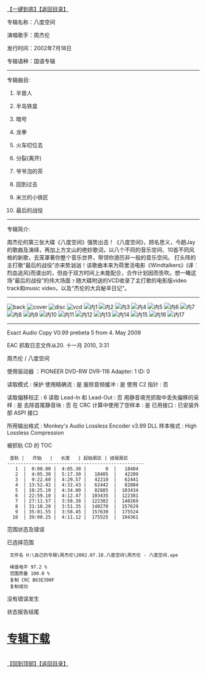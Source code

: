 [【一键到底】](#D)[【返回目录】](/README.md)
<a id="T"></a> 

专辑名称：八度空间

演唱歌手：周杰伦

发行时间：2002年7月18日

专辑语种：国语专辑

------------
专辑曲目:

01. 半兽人

02. 半岛铁盒

03. 暗号

04. 龙拳

05. 火车叨位去

06. 分裂(离开)

07. 爷爷泡的茶

08. 回到过去

09. 米兰的小铁匠

10. 最后的战役 

------------
专辑简介:

周杰伦的第三张大碟《八度空间》强势出击！《八度空间》，顾名思义，今趟Jay的歌曲及演绎，再加上方文山的绝妙歌词，以八个不同的音乐空间、10首不同风格的新歌，去笼罩著你整个音乐世界，带领你游历非一般的音乐空间。 打头阵的主打歌“最后的战役”亦来势汹汹！该歌曲本来为荷里活电影《Windtalkers》(译︰烈血追风)而谱出的，但由于双方时间上未能配合，合作计划因而告吹。想一睹这场“最后的战役”的伟大场面﹖随大碟附送的VCD收录了主打歌的电影版video track和music video，以及“杰伦的大兵秘辛日记”。

------------
![back](https://image.acg.lol/file/2025/10/03/back3827726945cb0857.jpg)
![cover](https://image.acg.lol/file/2025/10/03/covera68f1a560ac6670b.jpg)
![disc](https://image.acg.lol/file/2025/10/03/disc64d8b230d31c2d53.jpg)
![vcd](https://image.acg.lol/file/2025/10/03/vcd.jpg)
![内1](https://image.acg.lol/file/2025/10/03/1aa7dbdde47986246.jpg)
![内2](https://image.acg.lol/file/2025/10/03/205487c2db3d384e0.jpg)
![内3](https://image.acg.lol/file/2025/10/03/36a360130519fd4f9.jpg)
![内4](https://image.acg.lol/file/2025/10/03/4f68b6995a4e95c72.jpg)
![内5](https://image.acg.lol/file/2025/10/03/5129f2ab453a02b68.jpg)
![内6](https://image.acg.lol/file/2025/10/03/68329542350a6d949.jpg)
![内7](https://image.acg.lol/file/2025/10/03/79269f1fc4795875e.jpg)
![内8](https://image.acg.lol/file/2025/10/03/85bfc12805449dd43.jpg)
![内9](https://image.acg.lol/file/2025/10/03/907a1793ae951b63e.jpg)
![内10](https://image.acg.lol/file/2025/10/03/109b874409af4366fc.jpg)
![内11](https://image.acg.lol/file/2025/10/03/11ab3991c3456de1e6.jpg)
![内12](https://image.acg.lol/file/2025/10/03/12811612a1c774c3e8.jpg)
![内13](https://image.acg.lol/file/2025/10/03/133c1a5ae554887466.jpg)
![内14](https://image.acg.lol/file/2025/10/03/1476da3c436cf215c4.jpg)
![内15](https://image.acg.lol/file/2025/10/03/15a2eb23c8c3c9d7b5.jpg)
![内16](https://image.acg.lol/file/2025/10/03/162b8dee80c5298c39.jpg)
![内17](https://image.acg.lol/file/2025/10/03/17cbd8a0f49e2b8c95.jpg)

------------

Exact Audio Copy V0.99 prebeta 5 from 4. May 2009

EAC 抓取日志文件从20. 十一月 2010, 3:31

周杰伦 / 八度空间

使用驱动器  ：PIONEER DVD-RW  DVR-116   Adapter: 1  ID: 0

读取模式     : 保护
使用精确流   : 是
废除音频缓冲 : 是
使用 C2 指针 : 否

读取偏移校正                   : 6
读取 Lead-In 和 Lead-Out       : 否
用静音填充抓取中丢失偏移的采样 : 是
去除首尾静音块                 : 否
在 CRC 计算中使用了空样本      : 是
已用接口                       : 已安装外部 ASPI 接口

所用输出格式 : Monkey's Audio Lossless Encoder v3.99 DLL
样本格式     : High Lossless Compression


被抓轨 CD 的 TOC

     音轨 |   开始   |   长度   | 起始扇区 | 结尾扇区 
    --------------------------------------------------
       1  |  0:00.00 |  4:05.30 |       0  |   18404  
       2  |  4:05.30 |  5:17.30 |   18405  |   42209  
       3  |  9:22.60 |  4:29.57 |   42210  |   62441  
       4  | 13:52.42 |  4:32.43 |   62442  |   82884  
       5  | 18:25.10 |  4:34.00 |   82885  |  103434  
       6  | 22:59.10 |  4:12.47 |  103435  |  122381  
       7  | 27:11.57 |  3:58.38 |  122382  |  140269  
       8  | 31:10.20 |  3:51.35 |  140270  |  157629  
       9  | 35:01.55 |  3:58.45 |  157630  |  175524  
      10  | 39:00.25 |  4:11.12 |  175525  |  194361  


范围状态及错误

已选择范围

     文件名 H:\自己的专辑\周杰伦\2002.07.18.八度空间\周杰伦 - 八度空间.ape

     峰值电平 97.2 %
     范围质量 100.0 %
     复制 CRC B63E390F
     复制成功

没有错误发生

状态报告结尾

# [专辑下载]( https://474b.com/file/25713053-438064029)
<br>[【回到顶部】](#T)[【返回目录】](/README.md)
<a id="D"></a> 

